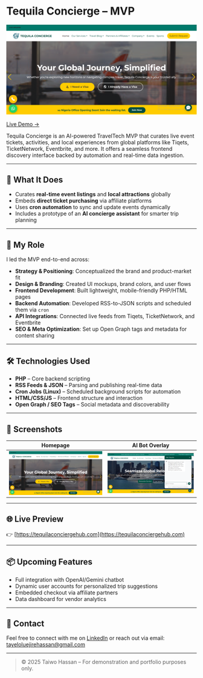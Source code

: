 # Tequila Concierge – MVP

![Tequila Concierge Screenshot](Tequla_concierge_home.png)

[Live Demo →](https://tequilaconciergehub.com)

Tequila Concierge is an AI-powered TravelTech MVP that curates live event tickets, activities, and local experiences from global platforms like Tiqets, TicketNetwork, Eventbrite, and more. It offers a seamless frontend discovery interface backed by automation and real-time data ingestion.

---

## 🚀 What It Does

- Curates **real-time event listings** and **local attractions** globally
- Embeds **direct ticket purchasing** via affiliate platforms
- Uses **cron automation** to sync and update events dynamically
- Includes a prototype of an **AI concierge assistant** for smarter trip planning

---

## 👤 My Role

I led the MVP end-to-end across:

- **Strategy & Positioning**: Conceptualized the brand and product-market fit
- **Design & Branding**: Created UI mockups, brand colors, and user flows
- **Frontend Development**: Built lightweight, mobile-friendly PHP/HTML pages
- **Backend Automation**: Developed RSS-to-JSON scripts and scheduled them via `cron`
- **API Integrations**: Connected live feeds from Tiqets, TicketNetwork, and Eventbrite
- **SEO & Meta Optimization**: Set up Open Graph tags and metadata for content sharing

---

## 🛠️ Technologies Used

- **PHP** – Core backend scripting
- **RSS Feeds & JSON** – Parsing and publishing real-time data
- **Cron Jobs (Linux)** – Scheduled background scripts for automation
- **HTML/CSS/JS** – Frontend structure and interaction
- **Open Graph / SEO Tags** – Social metadata and discoverability

---

## 📸 Screenshots

| Homepage | AI Bot Overlay |
|----------|----------------|
| ![Home](Tequla_concierge_home.png) | ![Bot](Tequla_concierge_home+AI-bot.png) |

---

## 🌐 Live Preview

👉 [https://tequilaconciergehub.com](https://tequilaconciergehub.com)

---

## 📦 Upcoming Features

- Full integration with OpenAI/Gemini chatbot
- Dynamic user accounts for personalized trip suggestions
- Embedded checkout via affiliate partners
- Data dashboard for vendor analytics

---

## 📩 Contact

Feel free to connect with me on [LinkedIn](https://www.linkedin.com/in/taiwo-hassan-13867411b) or reach out via email: tayeloluejirehassan@gmail.com

---

> © 2025 Taiwo Hassan – For demonstration and portfolio purposes only.
